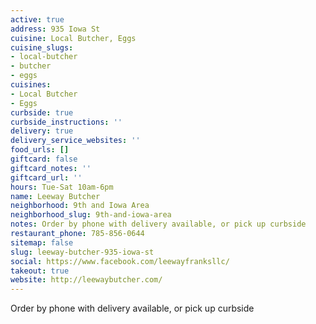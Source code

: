 ```yaml
---
active: true
address: 935 Iowa St
cuisine: Local Butcher, Eggs
cuisine_slugs:
- local-butcher
- butcher
- eggs
cuisines:
- Local Butcher
- Eggs
curbside: true
curbside_instructions: ''
delivery: true
delivery_service_websites: ''
food_urls: []
giftcard: false
giftcard_notes: ''
giftcard_url: ''
hours: Tue-Sat 10am-6pm
name: Leeway Butcher
neighborhood: 9th and Iowa Area
neighborhood_slug: 9th-and-iowa-area
notes: Order by phone with delivery available, or pick up curbside
restaurant_phone: 785-856-0644
sitemap: false
slug: leeway-butcher-935-iowa-st
social: https://www.facebook.com/leewayfranksllc/
takeout: true
website: http://leewaybutcher.com/
---
```


Order by phone with delivery available, or pick up curbside